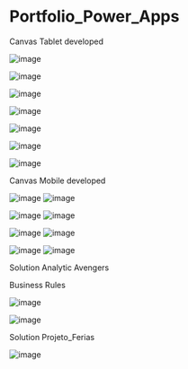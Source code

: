 # Portfolio_Power_Apps
 Canvas Tablet developed

![image](https://github.com/danielousa/Portfolio_Power_Platform/assets/159817085/4b73f03b-458b-4450-9cf4-8895af20b4b1)

![image](https://github.com/danielousa/Portfolio_Power_Platform/assets/159817085/d0e4868a-258a-403b-b173-d717e5af96ac)

![image](https://github.com/danielousa/Portfolio_Power_Platform/assets/159817085/ee118e63-0592-4616-8690-8b01bd48c476)

![image](https://github.com/danielousa/Portfolio_Power_Platform/assets/159817085/3cfa8342-5c4d-4f6b-9724-ef213d77f361)

![image](https://github.com/danielousa/Portfolio_Power_Platform/assets/159817085/d8c9f83d-878b-4ba3-84a8-b85362c5a5c8)

![image](https://github.com/danielousa/Portfolio_Power_Platform/assets/159817085/797807e5-2668-4369-8410-f62ba07a50be)

![image](https://github.com/danielousa/Portfolio_Power_Platform/assets/159817085/3331dc78-0d78-4fca-aba3-aa85f26f3ab2)




Canvas Mobile developed

![image](https://github.com/danielousa/Portfolio_Power_Platform/assets/159817085/1283cf55-71e7-4196-a3ac-6cc34427abe8) ![image](https://github.com/danielousa/Portfolio_Power_Platform/assets/159817085/90b184d4-c319-4796-9db1-7cc8f374cf9a)

![image](https://github.com/danielousa/Portfolio_Power_Platform/assets/159817085/f2cbbc85-6ed1-465d-adf1-4884b7867350) ![image](https://github.com/danielousa/Portfolio_Power_Platform/assets/159817085/1e1520f7-04eb-4b79-8168-0a8fddad8674)

![image](https://github.com/danielousa/Portfolio_Power_Platform/assets/159817085/1e1e9961-eaeb-402c-bf43-181ba95b3a98) ![image](https://github.com/danielousa/Portfolio_Power_Platform/assets/159817085/8f8be98f-d577-4448-9d57-81f1bf799765)

![image](https://github.com/danielousa/Portfolio_Power_Platform/assets/159817085/8ca25d32-8054-4329-a7fa-452fa02fbdde) ![image](https://github.com/danielousa/Portfolio_Power_Platform/assets/159817085/8f73f183-cfc8-40a5-8b2c-20e105eb4ae9)

Solution Analytic Avengers

Business Rules

![image](https://github.com/danielousa/Portfolio_Power_Platform/assets/159817085/4b06f7a6-8d52-4412-8cf9-25014eda632b)

![image](https://github.com/danielousa/Portfolio_Power_Platform/assets/159817085/6a06296f-7b6e-4fb4-86eb-8101191530a2)



Solution Projeto_Ferias

![image](https://github.com/danielousa/Portfolio_Power_Platform/assets/159817085/12681772-f305-4f60-9264-f63d2e896fbf)
























